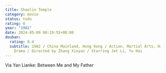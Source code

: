 ```yaml
---
title: Shaolin Temple
category: movie
status: todo
rating: 0
year: "1982"
date: 2024-05-09 00:19:55+08:00
douban:
  rating: 8.4
  subtitle: 1982 / China Mainland, Hong Kong / Action, Martial Arts, Historical
    Drama / Directed by Zhang Xinyan / Starring Jet Li, Yu Hai
---
```


Via Yan Lianke: Between Me and My Father
